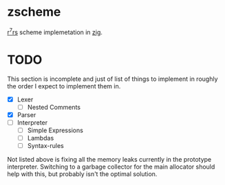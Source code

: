# zscheme

[r<sup>7</sup>rs](r7rs.org) scheme implemetation in [zig](ziglang.org).

# TODO

This section is incomplete and just of list of things to implement in roughly the order I expect to implement them in.

- [x] Lexer
  - [ ] Nested Comments
- [x] Parser
- [ ] Interpreter
  - [ ] Simple Expressions
  - [ ] Lambdas
  - [ ] Syntax-rules

Not listed above is fixing all the memory leaks currently in the prototype interpreter.
Switching to a garbage collector for the main allocator should help with this, but probably isn't the optimal solution.
